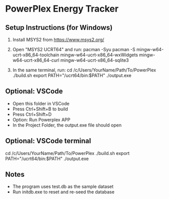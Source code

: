 # PowerPlex Energy Tracker

## Setup Instructions (for Windows)

1. Install MSYS2 from https://www.msys2.org/
2. Open "MSYS2 UCRT64" and run:
   pacman -Syu
   pacman -S mingw-w64-ucrt-x86_64-toolchain mingw-w64-ucrt-x86_64-wxWidgets mingw-w64-ucrt-x86_64-curl mingw-w64-ucrt-x86_64-sqlite3

3. In the same terminal, run:
   cd /c/Users/YourName/Path/To/PowerPlex
   ./build.sh
   export PATH="/ucrt64/bin:$PATH"
   ./output.exe

## Optional: VSCode

- Open this folder in VSCode
- Press Ctrl+Shift+B to build
- Press Ctrl+Shift+D 
- Option: Run Powerplex APP
- In the Project Folder, the output.exe file should open

## Optional: VSCode terminal
   cd /c/Users/YourName/Path/To/PowerPlex
   ./build.sh
   export PATH="/ucrt64/bin:$PATH"
   ./output.exe

## Notes

- The program uses test.db as the sample dataset
- Run initdb.exe to reset and re-seed the database
